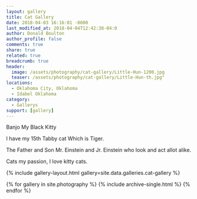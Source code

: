 ```yaml
---
layout: gallery
title: Cat Gallery
date: 2018-04-03 16:16:01 -0600
last_modified_at: 2018-04-04T12:42:38-04:0
author: Donald Boulton
author_profile: false
comments: true
share: true
related: true
breadcrumb: true
header:
  image: /assets/photography/cat-gallery/Little-Hun-1200.jpg
  teaser: /assets/photography/cat-gallery/Little-Hun-th.jpg"
locations:
  - Oklahoma City, Oklahoma
  - Idabel Oklahoma
category:
  - Gallerys
support: [gallery]
---
```


Banjo My Black Kitty

I have my 15th Tabby cat Which is Tiger.

The Father and Son Mr. Einstein and Jr. Einstein who look and act allot alike.

Cats my passion, I love kitty cats.

{% include gallery-layout.html gallery=site.data.galleries.cat-gallery %}

{% for gallery in site.photography %}
  {% include archive-single.html %}
{% endfor %}